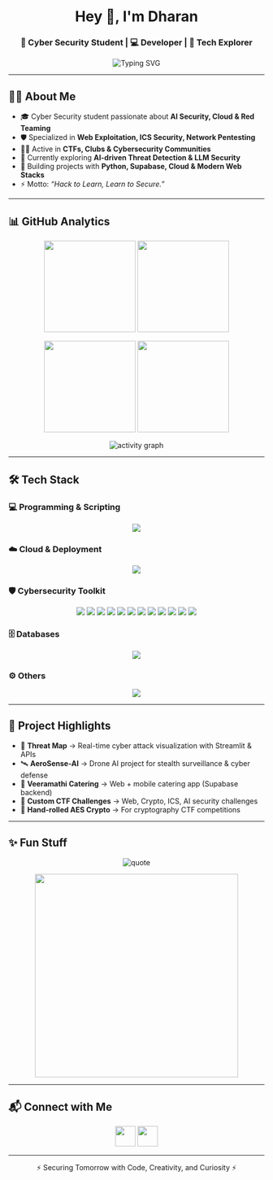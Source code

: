 <!-- Banner -->
<h1 align="center">Hey 👋, I'm Dharan</h1>
<h3 align="center">🔐 Cyber Security Student | 💻 Developer | 🚀 Tech Explorer</h3>

<p align="center">
  <img src="https://readme-typing-svg.herokuapp.com?font=Fira+Code&size=24&duration=4000&pause=1000&color=36BCF7&center=true&vCenter=true&width=650&lines=Cyber+Security+Enthusiast;AI+%2B+Security+Researcher;CTF+Player+%26+Challenge+Maker;Full+Stack+Learner;Always+Exploring+New+Tech" alt="Typing SVG" />
</p>

---

## 👨‍💻 About Me
- 🎓 Cyber Security student passionate about **AI Security, Cloud & Red Teaming**  
- 🛡️ Specialized in **Web Exploitation, ICS Security, Network Pentesting**  
- 🕵️‍♂️ Active in **CTFs, Clubs & Cybersecurity Communities**  
- 🌱 Currently exploring **AI-driven Threat Detection & LLM Security**  
- 🚀 Building projects with **Python, Supabase, Cloud & Modern Web Stacks**  
- ⚡ Motto: *“Hack to Learn, Learn to Secure.”*  

---

## 📊 GitHub Analytics
<p align="center">
  <img src="https://github-readme-streak-stats.herokuapp.com/?user=Dharan10&theme=radical&hide_border=false" height="180" />
  <img src="https://github-profile-trophy.vercel.app/?username=Dharan10&theme=radical&no-frame=true&row=1&column=7" height="180" />
</p>

<p align="center">
  <img src="https://github-readme-stats.vercel.app/api?username=Dharan10&show_icons=true&theme=radical&count_private=true&hide_border=false" height="180" />
  <img src="https://github-readme-stats.vercel.app/api/top-langs?username=Dharan10&layout=compact&langs_count=10&theme=radical&hide_border=false" height="180" />
</p>

<p align="center">
  <img src="https://github-readme-activity-graph.vercel.app/graph?username=Dharan10&bg_color=282828&color=36BCF7&line=FF0055&point=FFFFFF&hide_border=false" alt="activity graph" />
</p>

---

## 🛠️ Tech Stack

### 💻 Programming & Scripting
<p align="center">
  <img src="https://skillicons.dev/icons?i=python,java,c,php,js,ts,html,css,bash,powershell,rust,go" />
</p>

### ☁️ Cloud & Deployment
<p align="center">
  <img src="https://skillicons.dev/icons?i=aws,gcp,azure,firebase,netlify,vercel,supabase,docker,kubernetes" />
</p>

### 🛡️ Cybersecurity Toolkit
<p align="center">
  <img src="https://img.shields.io/badge/Kali_Linux-557C94?style=for-the-badge&logo=kalilinux&logoColor=white" />
  <img src="https://img.shields.io/badge/Parrot_OS-14A76C?style=for-the-badge&logo=linux&logoColor=white" />
  <img src="https://img.shields.io/badge/Burp_Suite-FE7A16?style=for-the-badge&logo=burpsuite&logoColor=white" />
  <img src="https://img.shields.io/badge/Metasploit-2E86C1?style=for-the-badge&logo=metasploit&logoColor=white" />
  <img src="https://img.shields.io/badge/Nmap-4682B4?style=for-the-badge&logo=nmap&logoColor=white" />
  <img src="https://img.shields.io/badge/Wireshark-1679A7?style=for-the-badge&logo=wireshark&logoColor=white" />
  <img src="https://img.shields.io/badge/John_the_Ripper-000000?style=for-the-badge&logo=hackaday&logoColor=white" />
  <img src="https://img.shields.io/badge/Hydra-800000?style=for-the-badge&logo=python&logoColor=white" />
  <img src="https://img.shields.io/badge/Nessus-009639?style=for-the-badge&logo=tenable&logoColor=white" />
  <img src="https://img.shields.io/badge/Splunk-000000?style=for-the-badge&logo=splunk&logoColor=white" />
  <img src="https://img.shields.io/badge/Snort-CC0000?style=for-the-badge&logo=snort&logoColor=white" />
  <img src="https://img.shields.io/badge/OSINT-0052CC?style=for-the-badge&logo=torproject&logoColor=white" />
</p>

### 🗄️ Databases
<p align="center">
  <img src="https://skillicons.dev/icons?i=mysql,postgres,mongodb,sqlite,redis" />
</p>

### ⚙️ Others
<p align="center">
  <img src="https://skillicons.dev/icons?i=linux,windows,git,github,vscode,androidstudio,postman,figma,wordpress,notion,slack" />
</p>

---

## 🚀 Project Highlights
- 🔐 **Threat Map** → Real-time cyber attack visualization with Streamlit & APIs  
- 🛰️ **AeroSense-AI** → Drone AI project for stealth surveillance & cyber defense  
- 🍴 **Veeramathi Catering** → Web + mobile catering app (Supabase backend)  
- 🎯 **Custom CTF Challenges** → Web, Crypto, ICS, AI security challenges  
- 🧩 **Hand-rolled AES Crypto** → For cryptography CTF competitions  

---

## ✨ Fun Stuff
<p align="center">
  <img src="https://quotes-github-readme.vercel.app/api?type=horizontal&theme=radical" alt="quote" />
</p>
<p align="center">
  <img src="https://media.giphy.com/media/3o7abKhOpu0NwenH3O/giphy.gif" width="400" />
</p>

---

## 📬 Connect with Me
<p align="center">
  <a href="https://linkedin.com/in/cy-sec-dharan"><img src="https://skillicons.dev/icons?i=linkedin" height="40"/></a>
  <a href="mailto:dharanragunathan@gmail.com"><img src="https://skillicons.dev/icons?i=gmail" height="40"/></a>
</p>

---

<p align="center">⚡ Securing Tomorrow with Code, Creativity, and Curiosity ⚡</p>
